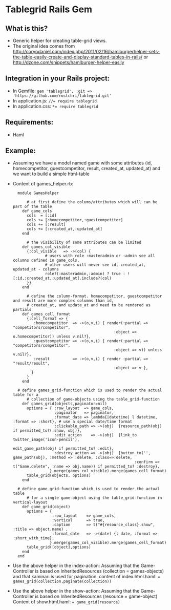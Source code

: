 # Tablegrid Rails Gem

## What is this?
* Generic helper for creating table-grid views. 
* The original idea comes from http://coryodaniel.com/index.php/2011/02/16/hamlburgerhelper-sets-the-table-easily-create-and-display-standard-tables-in-rails/ or http://dzone.com/snippets/hamlburger-helper-easily

## Integration in your Rails project: 
* In Gemfile: `gem 'tablegrid', :git => 'https://github.com/rostchri/tablegrid.git'`
* In application.js: `//= require tablegrid`
* In application.css: `*= require tablegrid`

## Requirements:
* Haml

## Example:
* Assuming we have a model named game with some attributes (id, homecompetitor, guestcompetitor, result, created_at, updated_at) and we want to build a simple html-table
* Content of games_helper.rb:

		module GamesHelper
		
			# at first define the colums/attributes which will can be part of the table
		  def game_cols
		    cols  = [:id]
		    cols += [:homecompetitor,:guestcompetitor]
		    cols += [:result]
		    cols += [:created_at,:updated_at]
		  end
  
			# the visibility of some attributes can be limited
		  def games_col_visible
		    {:col_visible   => ->(col) { 
					# users with role :masteradmin or :admin see all columns defined in game_cols, 
					# other users will never see id, created_at, updated_at - columns
					role?(:masteradmin,:admin) ? true : ![:id,:created_at,:updated_at].include?(col) 
		    }}
		  end
  
			# define the column-format. homecompetitor, guestcompetitor and result are more complex columns than id, 
			# created_at, and update_at and need to be rendered as partials
		  def games_cell_format
		    {:cell_format => {
		       :homecompetitor  => ->(o,v,i) { render(:partial => "competitors/competitor",  
                                                  :object => o.homecompetitor)) unless v.nil?},
		       :guestcompetitor => ->(o,v,i) { render(:partial => "competitors/competitor",  
                                                  :object => v)) unless v.nil?},
		       :result          => ->(o,v,i) { render :partial => "result/result", 
                                                  :object => v },
		      }
		    }
		  end
  
  		# define games_grid-function which is used to render the actual table for a 
			# collection of game-objects using the table_grid-function
		  def games_grid(objects,paginator=nil)
		    options = { :row_layout  => game_cols,
		                :paginator   => paginator,
		                :format_date => lambda{|datetime| l datetime, :format => :short}, # use a special date/time format
		                :clickable_path => ->(obj)  {resource_path(obj) if permitted_to?(:show, obj)},
		                :edit_action    => ->(obj)  {link_to twitter_image('icon-pencil'), 
                                                         edit_game_path(obj) if permitted_to? :edit},
		                :destroy_action => ->(obj)  {button_to('', game_path(obj), :method => :delete, :class=>:delete, 
                                                           :confirm => t("Game.delete", :name => obj.name)) if permitted_to? :destroy},
		              }.merge(games_col_visible).merge(games_cell_format)
		    table_grid(objects, options)
		  end
  
  		# define game_grid-function which is used to render the actual table 
			# for a single game-object using the table_grid-function in vertical-layout
		  def game_grid(object)
		    options = {
		               :row_layout    => game_cols,
		               :vertical      => true, 
		               :caption       => t("#{resource_class}.show", :title => object.name) ,
		               :format_date   => ->(date) {l date, :format => :short_with_time},
		              }.merge(games_col_visible).merge(games_cell_format)
		    table_grid([object],options)
		  end
		end
* Use the above helper in the index-action:
	Assuming that the Game-Controller is based on InheritedResources (collection = games-objects) and that kaminari is used for pagination.
	content of index.html.haml: `= games_grid(collection,paginate(collection))`
* Use the above helper in the show-action:
	Assuming that the Game-Controller is based on InheritedResources (resource = game-object)
	Content of show.html.haml: `= game_grid(resource)`